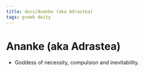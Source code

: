 ```yaml
---
title: docs/Ananke (aka Adrastea)
tags: greek deity
---
```


# Ananke (aka Adrastea) 
- Goddess of necessity, compulsion and inevitability.
